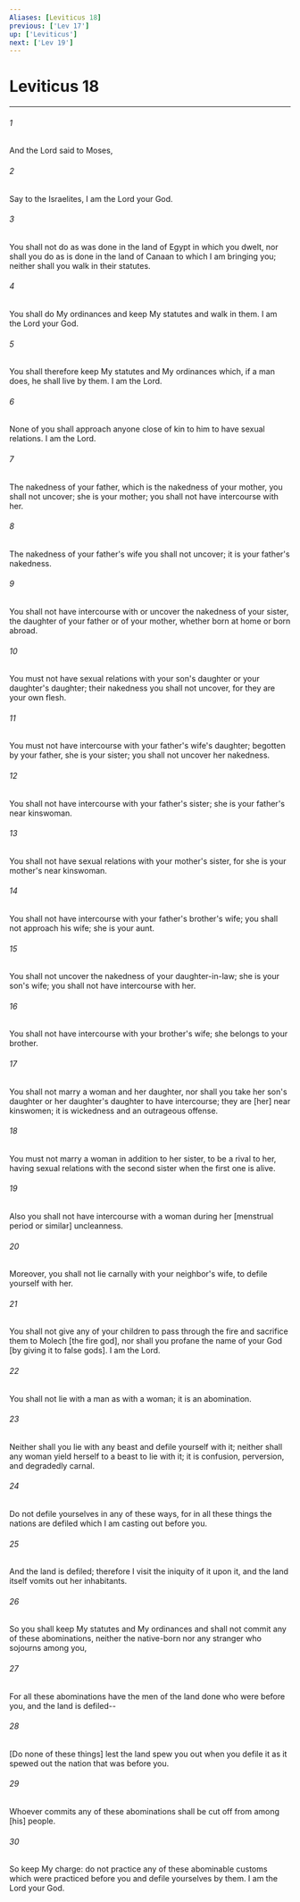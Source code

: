 ```yaml
---
Aliases: [Leviticus 18]
previous: ['Lev 17']
up: ['Leviticus']
next: ['Lev 19']
---
```

# Leviticus 18

***

###### 1 

And the Lord said to Moses, 

###### 2 

Say to the Israelites, I am the Lord your God. 

###### 3 

You shall not do as was done in the land of Egypt in which you dwelt, nor shall you do as is done in the land of Canaan to which I am bringing you; neither shall you walk in their statutes. 

###### 4 

You shall do My ordinances and keep My statutes and walk in them. I am the Lord your God. 

###### 5 

You shall therefore keep My statutes and My ordinances which, if a man does, he shall live by them. I am the Lord. 

###### 6 

None of you shall approach anyone close of kin to him to have sexual relations. I am the Lord. 

###### 7 

The nakedness of your father, which is the nakedness of your mother, you shall not uncover; she is your mother; you shall not have intercourse with her. 

###### 8 

The nakedness of your father's wife you shall not uncover; it is your father's nakedness. 

###### 9 

You shall not have intercourse with or uncover the nakedness of your sister, the daughter of your father or of your mother, whether born at home or born abroad. 

###### 10 

You must not have sexual relations with your son's daughter or your daughter's daughter; their nakedness you shall not uncover, for they are your own flesh. 

###### 11 

You must not have intercourse with your father's wife's daughter; begotten by your father, she is your sister; you shall not uncover her nakedness. 

###### 12 

You shall not have intercourse with your father's sister; she is your father's near kinswoman. 

###### 13 

You shall not have sexual relations with your mother's sister, for she is your mother's near kinswoman. 

###### 14 

You shall not have intercourse with your father's brother's wife; you shall not approach his wife; she is your aunt. 

###### 15 

You shall not uncover the nakedness of your daughter-in-law; she is your son's wife; you shall not have intercourse with her. 

###### 16 

You shall not have intercourse with your brother's wife; she belongs to your brother. 

###### 17 

You shall not marry a woman and her daughter, nor shall you take her son's daughter or her daughter's daughter to have intercourse; they are [her] near kinswomen; it is wickedness and an outrageous offense. 

###### 18 

You must not marry a woman in addition to her sister, to be a rival to her, having sexual relations with the second sister when the first one is alive. 

###### 19 

Also you shall not have intercourse with a woman during her [menstrual period or similar] uncleanness. 

###### 20 

Moreover, you shall not lie carnally with your neighbor's wife, to defile yourself with her. 

###### 21 

You shall not give any of your children to pass through the fire and sacrifice them to Molech [the fire god], nor shall you profane the name of your God [by giving it to false gods]. I am the Lord. 

###### 22 

You shall not lie with a man as with a woman; it is an abomination. 

###### 23 

Neither shall you lie with any beast and defile yourself with it; neither shall any woman yield herself to a beast to lie with it; it is confusion, perversion, and degradedly carnal. 

###### 24 

Do not defile yourselves in any of these ways, for in all these things the nations are defiled which I am casting out before you. 

###### 25 

And the land is defiled; therefore I visit the iniquity of it upon it, and the land itself vomits out her inhabitants. 

###### 26 

So you shall keep My statutes and My ordinances and shall not commit any of these abominations, neither the native-born nor any stranger who sojourns among you, 

###### 27 

For all these abominations have the men of the land done who were before you, and the land is defiled-- 

###### 28 

[Do none of these things] lest the land spew you out when you defile it as it spewed out the nation that was before you. 

###### 29 

Whoever commits any of these abominations shall be cut off from among [his] people. 

###### 30 

So keep My charge: do not practice any of these abominable customs which were practiced before you and defile yourselves by them. I am the Lord your God.
